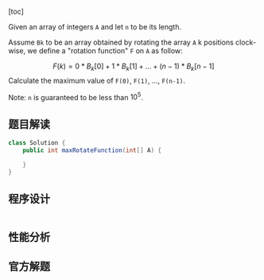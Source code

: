 [toc]

Given an array of integers `A` and let `n` to be its length.

Assume `Bk` to be an array obtained by rotating the array `A` k positions clock-wise, we define a "rotation function" `F` on `A` as follow:

$$
F(k) = 0 * B_k[0] + 1 * B_k[1] + ... + (n-1) * B_k[n-1]
$$
Calculate the maximum value of `F(0)`, `F(1)`, ..., `F(n-1)`.



Note:
`n` is guaranteed to be less than $10^5$.



## 题目解读



```java
class Solution {
    public int maxRotateFunction(int[] A) {

    }
}
```

## 程序设计



```java

```

## 性能分析



## 官方解题